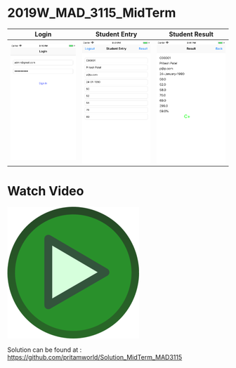 # 2019W_MAD_3115_MidTerm

| Login     | Student Entry      | Student Result |
|------------|-------------|-------------|  
|  <img src="https://github.com/pritamworld/2019W_MAD_3115_MidTerm/blob/master/Screens/LoginScreen.png" width="250"> |  <img src="https://github.com/pritamworld/2019W_MAD_3115_MidTerm/blob/master/Screens/StudentEntryScreen.png" width="250"> |  <img src="https://github.com/pritamworld/2019W_MAD_3115_MidTerm/blob/master/Screens/StudentResultScreen.png" width="250"> |

# Watch Video

[![Watch the video](https://github.com/pritamworld/2019W_MAD_3115_MidTerm/blob/master/Screens/play-button.png)](https://github.com/pritamworld/2019W_MAD_3115_MidTerm/blob/master/Exam_Video.mov)



Solution can be found at : https://github.com/pritamworld/Solution_MidTerm_MAD3115
